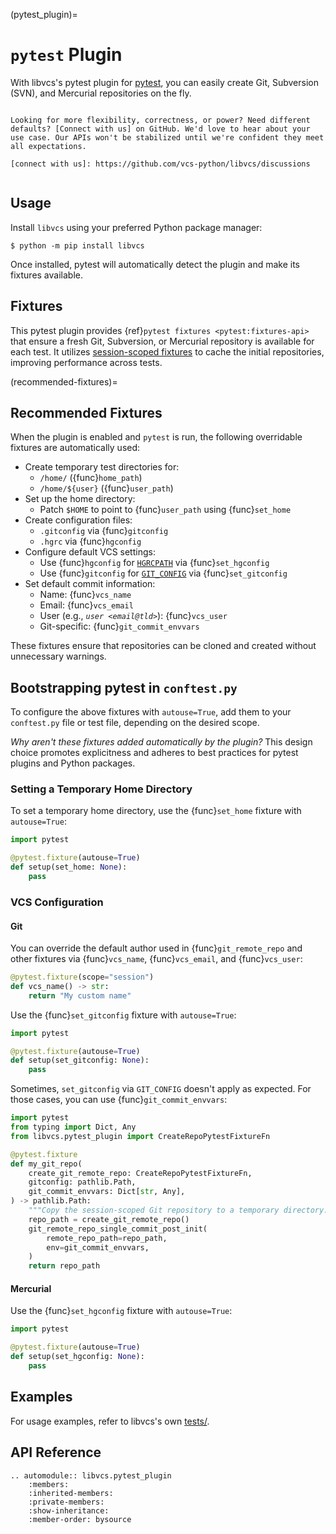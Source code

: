 (pytest_plugin)=

# `pytest` Plugin

With libvcs's pytest plugin for [pytest], you can easily create Git, Subversion (SVN), and Mercurial repositories on the fly.

```{seealso} Are you using libvcs?

Looking for more flexibility, correctness, or power? Need different defaults? [Connect with us] on GitHub. We'd love to hear about your use case. Our APIs won't be stabilized until we're confident they meet all expectations.

[connect with us]: https://github.com/vcs-python/libvcs/discussions
```

```{module} libvcs.pytest_plugin

```

[pytest]: https://docs.pytest.org/

## Usage

Install `libvcs` using your preferred Python package manager:

```console
$ python -m pip install libvcs
```

Once installed, pytest will automatically detect the plugin and make its fixtures available.

## Fixtures

This pytest plugin provides {ref}`pytest fixtures <pytest:fixtures-api>` that ensure a fresh Git, Subversion, or Mercurial repository is available for each test. It utilizes [session-scoped fixtures] to cache the initial repositories, improving performance across tests.

[session-scoped fixtures]: https://docs.pytest.org/en/8.3.x/how-to/fixtures.html#fixture-scopes

(recommended-fixtures)=

## Recommended Fixtures

When the plugin is enabled and `pytest` is run, the following overridable fixtures are automatically used:

- Create temporary test directories for:
  - `/home/` ({func}`home_path`)
  - `/home/${user}` ({func}`user_path`)
- Set up the home directory:
  - Patch `$HOME` to point to {func}`user_path` using {func}`set_home`
- Create configuration files:
  - `.gitconfig` via {func}`gitconfig`
  - `.hgrc` via {func}`hgconfig`
- Configure default VCS settings:
  - Use {func}`hgconfig` for [`HGRCPATH`] via {func}`set_hgconfig`
  - Use {func}`gitconfig` for [`GIT_CONFIG`] via {func}`set_gitconfig`
- Set default commit information:
  - Name: {func}`vcs_name`
  - Email: {func}`vcs_email`
  - User (e.g., _`user <email@tld>`_): {func}`vcs_user`
  - Git-specific: {func}`git_commit_envvars`

These fixtures ensure that repositories can be cloned and created without unnecessary warnings.

[`HGRCPATH`]: https://www.mercurial-scm.org/doc/hg.1.html#:~:text=UNIX%2Dlike%20environments.-,HGRCPATH,-If%20not%20set
[`GIT_CONFIG`]: https://git-scm.com/docs/git-config#Documentation/git-config.txt-GITCONFIG

## Bootstrapping pytest in `conftest.py`

To configure the above fixtures with `autouse=True`, add them to your `conftest.py` file or test file, depending on the desired scope.

_Why aren't these fixtures added automatically by the plugin?_ This design choice promotes explicitness and adheres to best practices for pytest plugins and Python packages.

### Setting a Temporary Home Directory

To set a temporary home directory, use the {func}`set_home` fixture with `autouse=True`:

```python
import pytest

@pytest.fixture(autouse=True)
def setup(set_home: None):
    pass
```

### VCS Configuration

#### Git

You can override the default author used in {func}`git_remote_repo` and other
fixtures via {func}`vcs_name`, {func}`vcs_email`, and {func}`vcs_user`:

```python
@pytest.fixture(scope="session")
def vcs_name() -> str:
    return "My custom name"
```

Use the {func}`set_gitconfig` fixture with `autouse=True`:

```python
import pytest

@pytest.fixture(autouse=True)
def setup(set_gitconfig: None):
    pass
```

Sometimes, `set_gitconfig` via `GIT_CONFIG` doesn't apply as expected. For those
cases, you can use {func}`git_commit_envvars`:

```python
import pytest
from typing import Dict, Any
from libvcs.pytest_plugin import CreateRepoPytestFixtureFn

@pytest.fixture
def my_git_repo(
    create_git_remote_repo: CreateRepoPytestFixtureFn,
    gitconfig: pathlib.Path,
    git_commit_envvars: Dict[str, Any],
) -> pathlib.Path:
    """Copy the session-scoped Git repository to a temporary directory."""
    repo_path = create_git_remote_repo()
    git_remote_repo_single_commit_post_init(
        remote_repo_path=repo_path,
        env=git_commit_envvars,
    )
    return repo_path
```

#### Mercurial

Use the {func}`set_hgconfig` fixture with `autouse=True`:

```python
import pytest

@pytest.fixture(autouse=True)
def setup(set_hgconfig: None):
    pass
```

## Examples

For usage examples, refer to libvcs's own [tests/](https://github.com/vcs-python/libvcs/tree/master/tests).

## API Reference

```{eval-rst}
.. automodule:: libvcs.pytest_plugin
    :members:
    :inherited-members:
    :private-members:
    :show-inheritance:
    :member-order: bysource
```
